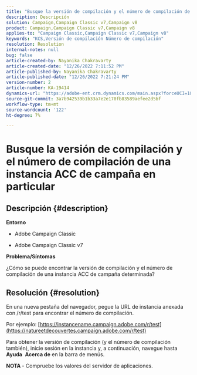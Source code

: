 ```yaml
---
title: "Busque la versión de compilación y el número de compilación de una instancia ACC de campaña en particular"
description: Descripción
solution: Campaign,Campaign Classic v7,Campaign v8
product: Campaign,Campaign Classic v7,Campaign v8
applies-to: "Campaign Classic,Campaign Classic v7,Campaign v8"
keywords: "KCS,Versión de compilación Número de compilación"
resolution: Resolution
internal-notes: null
bug: false
article-created-by: Nayanika Chakravarty
article-created-date: "12/26/2022 7:11:52 PM"
article-published-by: Nayanika Chakravarty
article-published-date: "12/26/2022 7:21:24 PM"
version-number: 2
article-number: KA-19414
dynamics-url: "https://adobe-ent.crm.dynamics.com/main.aspx?forceUCI=1&pagetype=entityrecord&etn=knowledgearticle&id=c2de4e26-5185-ed11-81ac-6045bd006b4b"
source-git-commit: 3a7b942539b1b33a7e2e170fb83589aefee2d5bf
workflow-type: tm+mt
source-wordcount: '122'
ht-degree: 7%

---
```


# Busque la versión de compilación y el número de compilación de una instancia ACC de campaña en particular

## Descripción {#description}


<b>Entorno</b>

- Adobe Campaign Classic

- Adobe Campaign Classic v7

<b>Problema/Síntomas</b>

¿Cómo se puede encontrar la versión de compilación y el número de compilación de una instancia ACC de campaña determinada?


## Resolución {#resolution}


En una nueva pestaña del navegador, pegue la URL de instancia anexada con /r/test para encontrar el número de compilación.

Por ejemplo: [https://instancename.campaign.adobe.com/r/test](https://natureetdecouvertes.campaign.adobe.com/r/test)

Para obtener la versión de compilación (y el número de compilación también), inicie sesión en la instancia y, a continuación, navegue hasta <b>Ayuda</b>  <b>Acerca de</b> en la barra de menús.

<b>NOTA </b>- Compruebe los valores del servidor de aplicaciones.
